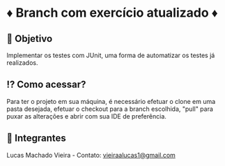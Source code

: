 # ♦ Branch com exercício atualizado ♦

## 🎯 Objetivo
Implementar os testes com JUnit, uma forma de automatizar os testes já realizados.

## ⁉ Como acessar?
Para ter o projeto em sua máquina, é necessário efetuar o clone em uma pasta desejada, efetuar o checkout para a branch escolhida, "pull" para puxar as alterações e abrir com sua IDE de preferência.

## 🧑 Integrantes
Lucas Machado Vieira - Contato: vieiraalucas1@gmail.com

